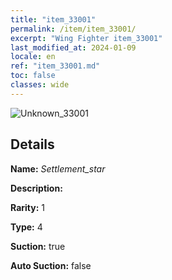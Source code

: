 ```yaml
---
title: "item_33001"
permalink: /item/item_33001/
excerpt: "Wing Fighter item_33001"
last_modified_at: 2024-01-09
locale: en
ref: "item_33001.md"
toc: false
classes: wide
---
```



 ![Unknown_33001](/images/item/Settlement_star_p.png)



## Details

 **Name:** *Settlement_star* 

 **Description:** 

 **Rarity:** 1 

 **Type:** 4 

 **Suction:** true 

 **Auto Suction:** false 


